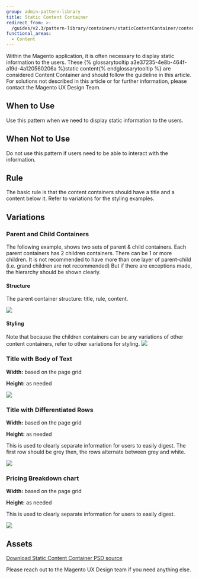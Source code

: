 ```yaml
---
group: admin-pattern-library
title: Static Content Container
redirect_from: >-
  /guides/v2.3/pattern-library/containers/staticContentContainer/contentContainer.html
functional_areas:
  - Content
---
```


Within the Magento application, it is often necessary to display static information to the users. These {% glossarytooltip a3e37235-4e8b-464f-a19d-4a120560206a %}static content{% endglossarytooltip %} are considered Content Container and should follow the guideline in this article. For solutions not described in this article or for further information, please contact the Magento UX Design Team.

## When to Use

Use this pattern when we need to display static information to the users.

## When Not to Use

Do not use this pattern if users need to be able to interact with the information.

## Rule

The basic rule is that the content containers should have a title and a content below it. Refer to variations for the styling examples.

## Variations

### Parent and Child Containers

The following example, shows two sets of parent & child containers. Each parent containers has 2 children containers. There can be 1 or more children. It is not recommended to have more than one layer of parent-child (i.e. grand children are not recommended) But if there are exceptions made, the hierarchy should be shown clearly.

#### Structure

The parent container structure: title, rule, content.

![]({{page.baseurl}}/pattern-library/containers/images/var1-structure.png)

#### Styling

Note that because the children containers can be any variations of other content containers, refer to other variations for styling. ![]({{page.baseurl}}/pattern-library/containers/images/var1-style.png)

### Title with Body of Text

**Width:** based on the page grid

**Height:** as needed

![]({{page.baseurl}}/pattern-library/containers/images/var2-style.png)

### Title with Differentiated Rows

**Width:** based on the page grid

**Height:** as needed

This is used to clearly separate information for users to easily digest. The first row should be grey then, the rows alternate between grey and white.

![]({{page.baseurl}}/pattern-library/containers/images/var3-style.png)

### Pricing Breakdown chart

**Width:** based on the page grid

**Height:** as needed

This is used to clearly separate information for users to easily digest.

![]({{page.baseurl}}/pattern-library/containers/images/var4-style.png)

## Assets

[Download Static Content Container PSD source](src/magento-static-content-container.psd)

Please reach out to the Magento UX Design team if you need anything else.

